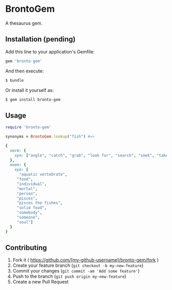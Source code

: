 # BrontoGem

A thesaurus gem.

## Installation (pending)

Add this line to your application's Gemfile:

```ruby
gem 'bronto-gem'
````

And then execute:

```sh
$ bundle
```


Or install it yourself as:

```sh
$ gem install bronto-gem
```

## Usage

```ruby
require 'bronto-gem'

synonyms = BrontoGem.lookup("fish") #=> 

{
  verb: {
    syn: ["angle", "catch", "grab", "look for", "search", "seek", "take hold of"]
  },
  noun: {
    syn: [
      "aquatic vertebrate",
     "food",
     "individual",
     "mortal",
     "person",
     "pisces",
     "pisces the fishes",
     "solid food",
     "somebody",
     "someone",
     "soul"]
  }
}
```

## Contributing

1. Fork it ( https://github.com/[my-github-username]/bronto-gem/fork )
2. Create your feature branch (`git checkout -b my-new-feature`)
3. Commit your changes (`git commit -am 'Add some feature'`)
4. Push to the branch (`git push origin my-new-feature`)
5. Create a new Pull Request
